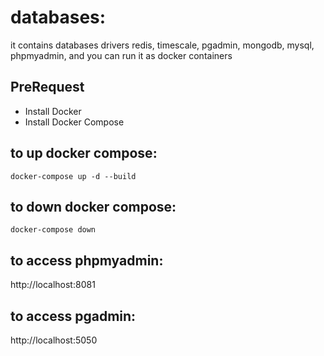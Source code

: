 # databases:
it contains databases drivers redis, timescale, pgadmin, mongodb, mysql, phpmyadmin, and you can run it as docker containers

## PreRequest
-   Install Docker
-   Install Docker Compose
   
## to up docker compose:

```
docker-compose up -d --build
```

## to down docker compose:
```
docker-compose down
```

## to access phpmyadmin:
http://localhost:8081

## to access pgadmin:
http://localhost:5050

